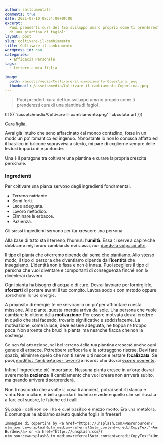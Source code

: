 ```yaml
---
author: salto.mentale
comments: true
date: 2021-07-10 08:34:00+00:00
excerpt:
  Puoi prenderti cura del tuo sviluppo umano proprio come ti prenderesti cura
  di una piantina di fagioli.
layout: post
slug: coltivare-il-cambiamento
title: Coltivare il cambiamento
wordpress_id: 360
categories:
  - Efficacia Personale
tags:
  - Lettere a mia figlia

image:
  path: /assets/media/Coltivare-il-cambiamento-Copertina.jpeg
  thumbnail: /assets/media/Coltivare-il-cambiamento-Copertina.jpeg
---
```


> Puoi prenderti cura del tuo sviluppo umano proprio come ti prenderesti cura di una piantina di fagioli.


![]({{ '/assets/media/Coltivare-il-cambiamento.png' | absolute_url }})

Cara figlia,

Avrai già intuito che sono affascinato dal mondo contadino, forse in un modo un po’ romantico ed ingenuo. Nonostante io non lo conosca affatto ed il basilico in balcone sopravviva a stento, mi pare di coglierne sempre delle lezioni importanti e profonde.

Una è il paragone tra coltivare una piantina e curare la propria crescita personale.

### Ingredienti

Per coltivare una pianta servono degli ingredienti fondamentali.

- Terreno nutriente.
- Semi forti.
- Luce adeguata.
- Lavoro metodico.
- Eliminare le erbacce.
- Pazienza.

Gli stessi ingredienti servono per far crescere una persona.

Alla base di tutto sta il terreno, l’humus: l’**umiltà**. Essa ci serve a capire che dobbiamo migliorare cambiando noi stessi, non [dando la colpa ad altri](/tatismo/).

Il tipo di pianta che otterremo dipende dal seme che piantiamo. Allo stesso modo, il tipo di persona che diventiamo dipende dall’**identità** che inseguiamo. L’identità non è fissa e non è innata. Puoi scegliere il tipo di persona che vuoi diventare e comportarti di conseguenza finché non lo diventerai davvero.

Ogni pianta ha bisogno di acqua e di cure. Dovrai lavorare per fornirgliele, **sforzarti** di portare avanti il tuo compito. Lavora sodo e con metodo oppure sprecherai le tue energie.

A proposito di energie: te ne serviranno un po’ per affrontare questa missione. Alle piante, questa energia arriva dal sole. Una persona che vuole cambiare le ottiene dalla **motivazione**. Per essere motivata dovrai credere in quello che stai facendo, trovarlo significativo e soddisfacente. La motivazione, come la luce, deve essere adeguata, ne troppa ne troppo poca. Non ardente che bruci la pianta, ma neanche fiacca che non la sostenga.

Se non fai attenzione, nel bel terreno della tua piantina crescerà anche ogni genere di erbacce. Potrebbero soffocarla e le sottraggono risorse. Devi fare spazio, eliminare quello che non ti serve o ti nuoce e restare **focalizzata**. Se puoi, [modifica l’ambiente per favorirti](/interazioni-con-lambiente/) e ricorda che dovrai [essere coerente](/siamo-coerenti/).

Infine l’ingrediente più importante. Nessuna pianta cresce in un’ora: dovrai avere molta **pazienza**. Il cambiamento che vuoi creare non arriverà subito, ma quando arriverà ti sorprenderà.

Non ti nascondo che a volte la cosa ti annoierà, potrai sentirti stanca e vinta. Non mollare, è bello guardarti indietro e vedere quello che sei riuscita a fare col sudore, le fatiche ed i calli.

Si, papà i calli non ce li ha e quel basilico è mezzo morto. Era una metafora. E comunque ne abbiamo salvato qualche foglia in freezer!

    Immagine di copertina by <a href="https://unsplash.com/@aaronburden?utm_source=unsplash&utm_medium=referral&utm_content=creditCopyText">Aaron Burden</a> on <a href="https://unsplash.com/?utm_source=unsplash&utm_medium=referral&utm_content=creditCopyText">Unsplash</a>
